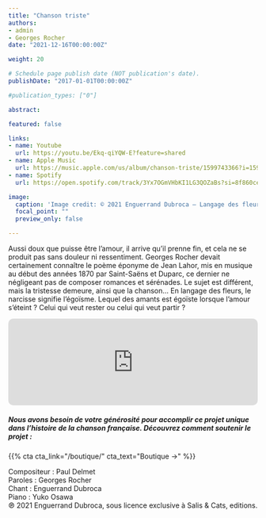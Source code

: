 ```yaml
---
title: "Chanson triste"
authors:
- admin
- Georges Rocher
date: "2021-12-16T00:00:00Z"

weight: 20

# Schedule page publish date (NOT publication's date).
publishDate: "2017-01-01T00:00:00Z"

#publication_types: ["0"]

abstract: 

featured: false

links:
- name: Youtube
  url: https://youtu.be/Ekq-qiYQW-E?feature=shared
- name: Apple Music
  url: https://music.apple.com/us/album/chanson-triste/1599743366?i=1599743707
- name: Spotify
  url: https://open.spotify.com/track/3Yx7OGmVHbKI1LG3QOZaBs?si=8f860ce829244fb3

image:
  caption: 'Image credit: © 2021 Enguerrand Dubroca – Langage des fleurs : Narcisse, éditions Bergeret / Collection Lequy http://fantaisiesbergeret.free.fr'
  focal_point: ""
  preview_only: false

---
```


Aussi doux que puisse être l’amour, il arrive qu’il prenne fin, et cela ne se produit pas sans douleur ni ressentiment. Georges Rocher devait certainement connaître le poème éponyme de Jean Lahor, mis en musique au début des années 1870 par Saint-Saëns et Duparc, ce dernier ne négligeant pas de composer romances et sérénades. Le sujet est différent, mais la tristesse demeure, ainsi que la chanson… En langage des fleurs, le narcisse signifie l’égoïsme. Lequel des amants est égoïste lorsque l’amour s’éteint ? Celui qui veut rester ou celui qui veut partir ?


<iframe allow="autoplay *; encrypted-media *; fullscreen *; clipboard-write" frameborder="0" height="175" style="width:100%;max-width:720px;overflow:hidden;border-radius:10px;" sandbox="allow-forms allow-popups allow-same-origin allow-scripts allow-storage-access-by-user-activation allow-top-navigation-by-user-activation" src="https://embed.music.apple.com/us/album/chanson-triste/1599743366?i=1599743707"></iframe>

##### Nous avons besoin de votre générosité pour accomplir ce projet unique dans l’histoire de la chanson française. Découvrez comment soutenir le projet :
{{% cta cta_link="/boutique/" cta_text="Boutique →" %}}

<p>Compositeur : Paul Delmet <br>
Paroles : Georges Rocher<br>
Chant : Enguerrand Dubroca<br>
Piano : Yuko Osawa<br>
℗ 2021 Enguerrand Dubroca, sous licence exclusive à Salis & Cats, editions.</p>


